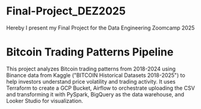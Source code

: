 # Final-Project_DEZ2025
Hereby I present my Final Project for the Data Engineering Zoomcamp 2025

# Bitcoin Trading Patterns Pipeline
This project analyzes Bitcoin trading patterns from 2018-2024 using Binance data from Kaggle ("BITCOIN Historical Datasets 2018-2025") to help investors understand price volatility and trading activity. It uses Terraform to create a GCP Bucket, Airflow to orchestrate uploading the CSV and transforming it with PySpark, BigQuery as the data warehouse, and Looker Studio for visualization.